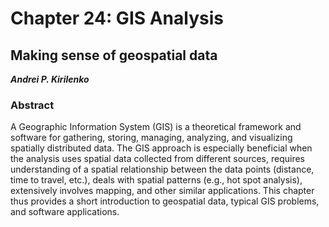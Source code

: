 # Chapter 24: GIS Analysis

## Making sense of geospatial data

***Andrei P. Kirilenko***

### Abstract

A Geographic Information System (GIS) is a theoretical framework and software for gathering, storing, managing, analyzing, and visualizing spatially distributed data. The GIS approach is especially beneficial when the analysis uses spatial data collected from different sources, requires understanding of a spatial relationship between the data points (distance, time to travel, etc.), deals with spatial patterns (e.g., hot spot analysis), extensively involves mapping, and other similar applications. This chapter thus provides a short introduction to geospatial data, typical GIS problems, and software applications.
